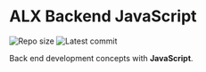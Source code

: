 # ALX Backend JavaScript

![Repo size](https://img.shields.io/github/repo-size/anthony-cloud-1/alx-backend-javascript)
![Latest commit](https://img.shields.io/github/last-commit/anthony-cloud-1/alx-backend-javascript/master?style=round-square)

Back end development concepts with __JavaScript__.
